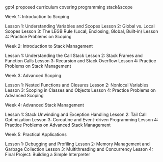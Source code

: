 gpt4 proposed curriculum covering programming stack&scope

Week 1: Introduction to Scoping

Lesson 1: Understanding Variables and Scopes
Lesson 2: Global vs. Local Scopes
Lesson 3: The LEGB Rule (Local, Enclosing, Global, Built-in)
Lesson 4: Practice Problems on Scoping

Week 2: Introduction to Stack Management

Lesson 1: Understanding the Call Stack
Lesson 2: Stack Frames and Function Calls
Lesson 3: Recursion and Stack Overflow
Lesson 4: Practice Problems on Stack Management

Week 3: Advanced Scoping

Lesson 1: Nested Functions and Closures
Lesson 2: Nonlocal Variables
Lesson 3: Scoping in Classes and Objects
Lesson 4: Practice Problems on Advanced Scoping

Week 4: Advanced Stack Management

Lesson 1: Stack Unwinding and Exception Handling
Lesson 2: Tail Call Optimization
Lesson 3: Coroutine and Event-driven Programming
Lesson 4: Practice Problems on Advanced Stack Management

Week 5: Practical Applications

Lesson 1: Debugging and Profiling
Lesson 2: Memory Management and Garbage Collection
Lesson 3: Multithreading and Concurrency
Lesson 4: Final Project: Building a Simple Interpreter
